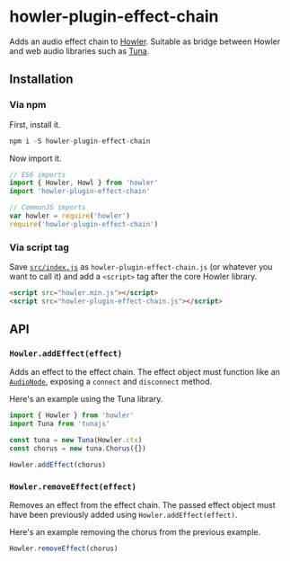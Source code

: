 # howler-plugin-effect-chain

Adds an audio effect chain to [Howler](https://github.com/goldfire/howler.js). Suitable as bridge between Howler and web audio libraries such as [Tuna](https://github.com/Theodeus/tuna).

## Installation

### Via npm

First, install it.

```js
npm i -S howler-plugin-effect-chain
```

Now import it.

```js
// ES6 imports
import { Howler, Howl } from 'howler'
import 'howler-plugin-effect-chain'

// CommonJS imports
var howler = require('howler')
require('howler-plugin-effect-chain')
```

### Via script tag

Save [`src/index.js`](https://github.com/alexanderwallin/howler-plugin-effect-chain/blob/master/src/index.js) as `howler-plugin-effect-chain.js` (or whatever you want to call it) and add a `<script>` tag after the core Howler library.

```html
<script src="howler.min.js"></script>
<script src="howler-plugin-effect-chain.js"></script>
```

## API

### `Howler.addEffect(effect)`

Adds an effect to the effect chain. The effect object must function like an [`AudioNode`](https://developer.mozilla.org/en-US/docs/Web/API/AudioNode), exposing a `connect` and `disconnect` method.

Here's an example using the Tuna library.

```js
import { Howler } from 'howler'
import Tuna from 'tunajs'

const tuna = new Tuna(Howler.ctx)
const chorus = new tuna.Chorus({})

Howler.addEffect(chorus)
```

### `Howler.removeEffect(effect)`

Removes an effect from the effect chain. The passed effect object must have been previously added using `Howler.addEffect(effect)`.

Here's an example removing the chorus from the previous example.

```js
Howler.removeEffect(chorus)
```
